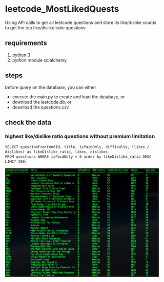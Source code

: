 # leetcode_MostLikedQuests
Using API calls to get all leetcode questions and store its like/dislike counts to get the top like/dislike ratio questions

## requirements
1. python 3
2. python module sqlalchemy

## steps
before query on the database, you can either
* execute the main.py to create and load the database, or
* download the leetcode.db, or
* download the questions.csv

## check the data
### highest like/dislike ratio questions without premium limitation
```
SELECT questionFrontendId, title, isPaidOnly, difficulty, (likes / dislikes) as likeDislike_ratio, likes, dislikes
FROM questions WHERE isPaidOnly = 0 order by likeDislike_ratio DESC LIMIT 200;
```
![LikeDislieRatio.png](/pics/LikeDislieRatio.png)
